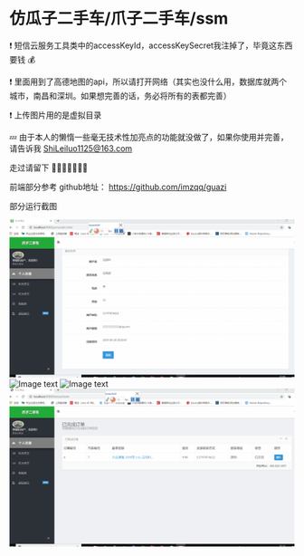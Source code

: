 # 仿瓜子二手车/爪子二手车/ssm

:exclamation:  短信云服务工具类中的accessKeyId，accessKeySecret我注掉了，毕竟这东西要钱 :moneybag:

:exclamation:  里面用到了高德地图的api，所以请打开网络（其实也没什么用，数据库就两个城市，南昌和深圳。如果想完善的话，务必将所有的表都完善）

:exclamation:  上传图片用的是虚拟目录


:zzz:  由于本人的懒惰一些毫无技术性加亮点的功能就没做了，如果你使用并完善，请告诉我 ShiLeiluo1125@163.com


走过请留下 :star2::star2::star2::star2::blush::blush::blush:

前端部分参考  github地址： https://github.com/imzqq/guazi

部分运行截图

![Image text](https://github.com/ShiLeiluo/guazi-zhuazi-ssm/blob/master/gif/guazi_buy.gif)
![Image text](https://github.com/ShiLeiluo/guazi-zhuazi-ssm/blob/master/gif/guazi_login.gif)
![Image text](https://github.com/ShiLeiluo/guazi-zhuazi-ssm/blob/master/gif/guazi_sell.gif)
![Image text](https://github.com/ShiLeiluo/guazi-zhuazi-ssm/blob/master/gif/guazi_seller.gif)
